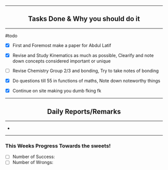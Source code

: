 ***
## <center> Tasks Done & Why you should do it </center>
***

#todo 
- [x] First and Foremost make a paper for Abdul Latif
- [x] Revise and Study Kinematics as much as possible, Clearify and note down concepts considered important or unique
- [ ] Revise Chemistry Group 2/3 and bonding, Try to take notes of bonding
- [x] Do questions till 55 in functions of maths, Note down noteworthy things
- [x] Continue on site making you dumb fking fk


---
## <center> Daily Reports/Remarks </center>
---
- 

---

### This Weeks Progress Towards the sweets!
- [ ] Number of Success:
- [ ] Number of Wrongs:

